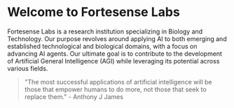 # Welcome to Fortesense Labs 

Fortesense Labs is a research institution specializing in Biology and Technology. Our purpose revolves around applying AI to both emerging and established technological and biological domains, with a focus on advancing AI agents. Our ultimate goal is to contribute to the development of Artificial General Intelligence (AGI) while leveraging its potential across various fields.

> "The most successful applications of artificial intelligence will be those that empower humans to do more, not those that seek to replace them." - Anthony J James

